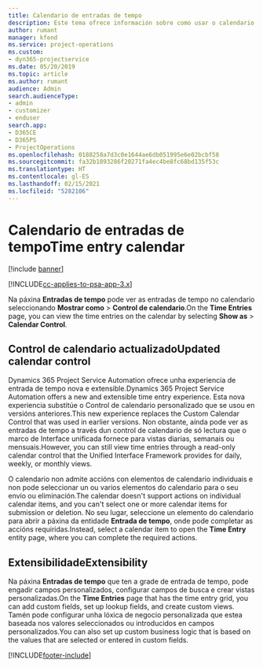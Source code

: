```yaml
---
title: Calendario de entradas de tempo
description: Este tema ofrece información sobre como usar o calendario de entradas de tempo.
author: rumant
manager: kfend
ms.service: project-operations
ms.custom:
- dyn365-projectservice
ms.date: 05/20/2019
ms.topic: article
ms.author: rumant
audience: Admin
search.audienceType:
- admin
- customizer
- enduser
search.app:
- D365CE
- D365PS
- ProjectOperations
ms.openlocfilehash: 0188258a7d3c0e1644ae6db051995e6e02bcbf58
ms.sourcegitcommit: fa32b1893286f20271fa4ec4be8fc68bd135f53c
ms.translationtype: HT
ms.contentlocale: gl-ES
ms.lasthandoff: 02/15/2021
ms.locfileid: "5282106"
---
```

# <a name="time-entry-calendar"></a><span data-ttu-id="052cb-103">Calendario de entradas de tempo</span><span class="sxs-lookup"><span data-stu-id="052cb-103">Time entry calendar</span></span>

[!include [banner](../includes/psa-now-project-operations.md)]

[!INCLUDE[cc-applies-to-psa-app-3.x](../includes/cc-applies-to-psa-app-3x.md)]

<span data-ttu-id="052cb-104">Na páxina **Entradas de tempo** pode ver as entradas de tempo no calendario seleccionando **Mostrar como** \> **Control de calendario**.</span><span class="sxs-lookup"><span data-stu-id="052cb-104">On the **Time Entries** page, you can view the time entries on the calendar by selecting **Show as** \> **Calendar Control**.</span></span>

## <a name="updated-calendar-control"></a><span data-ttu-id="052cb-105">Control de calendario actualizado</span><span class="sxs-lookup"><span data-stu-id="052cb-105">Updated calendar control</span></span>

<span data-ttu-id="052cb-106">Dynamics 365 Project Service Automation ofrece unha experiencia de entrada de tempo nova e extensible.</span><span class="sxs-lookup"><span data-stu-id="052cb-106">Dynamics 365 Project Service Automation offers a new and extensible time entry experience.</span></span> <span data-ttu-id="052cb-107">Esta nova experiencia substitúe o Control de calendario personalizado que se usou en versións anteriores.</span><span class="sxs-lookup"><span data-stu-id="052cb-107">This new experience replaces the Custom Calendar Control that was used in earlier versions.</span></span> <span data-ttu-id="052cb-108">Non obstante, aínda pode ver as entradas de tempo a través dun control de calendario de só lectura que o marco de Interface unificada fornece para vistas diarias, semanais ou mensuais.</span><span class="sxs-lookup"><span data-stu-id="052cb-108">However, you can still view time entries through a read-only calendar control that the Unified Interface Framework provides for daily, weekly, or monthly views.</span></span>

<span data-ttu-id="052cb-109">O calendario non admite accións con elementos de calendario individuais e non pode seleccionar un ou varios elementos do calendario para o seu envío ou eliminación.</span><span class="sxs-lookup"><span data-stu-id="052cb-109">The calendar doesn't support actions on individual calendar items, and you can't select one or more calendar items for submission or deletion.</span></span> <span data-ttu-id="052cb-110">No seu lugar, seleccione un elemento do calendario para abrir a páxina da entidade **Entrada de tempo**, onde pode completar as accións requiridas.</span><span class="sxs-lookup"><span data-stu-id="052cb-110">Instead, select a calendar item to open the **Time Entry** entity page, where you can complete the required actions.</span></span>

## <a name="extensibility"></a><span data-ttu-id="052cb-111">Extensibilidade</span><span class="sxs-lookup"><span data-stu-id="052cb-111">Extensibility</span></span>

<span data-ttu-id="052cb-112">Na páxina **Entradas de tempo** que ten a grade de entrada de tempo, pode engadir campos personalizados, configurar campos de busca e crear vistas personalizadas.</span><span class="sxs-lookup"><span data-stu-id="052cb-112">On the **Time Entries** page that has the time entry grid, you can add custom fields, set up lookup fields, and create custom views.</span></span> <span data-ttu-id="052cb-113">Tamén pode configurar unha lóxica de negocio personalizada que estea baseada nos valores seleccionados ou introducidos en campos personalizados.</span><span class="sxs-lookup"><span data-stu-id="052cb-113">You can also set up custom business logic that is based on the values that are selected or entered in custom fields.</span></span>


[!INCLUDE[footer-include](../includes/footer-banner.md)]